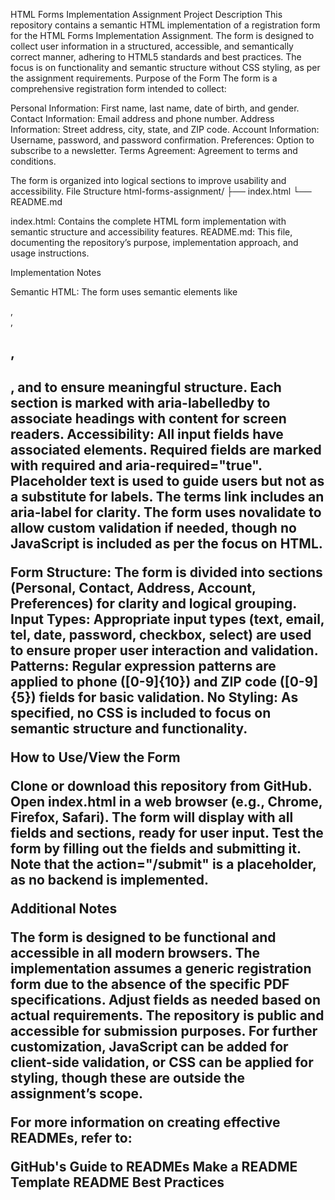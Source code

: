HTML Forms Implementation Assignment
Project Description
This repository contains a semantic HTML implementation of a registration form for the HTML Forms Implementation Assignment. The form is designed to collect user information in a structured, accessible, and semantically correct manner, adhering to HTML5 standards and best practices. The focus is on functionality and semantic structure without CSS styling, as per the assignment requirements.
Purpose of the Form
The form is a comprehensive registration form intended to collect:

Personal Information: First name, last name, date of birth, and gender.
Contact Information: Email address and phone number.
Address Information: Street address, city, state, and ZIP code.
Account Information: Username, password, and password confirmation.
Preferences: Option to subscribe to a newsletter.
Terms Agreement: Agreement to terms and conditions.

The form is organized into logical sections to improve usability and accessibility.
File Structure
html-forms-assignment/
├── index.html
└── README.md


index.html: Contains the complete HTML form implementation with semantic structure and accessibility features.
README.md: This file, documenting the repository’s purpose, implementation approach, and usage instructions.

Implementation Notes

Semantic HTML: The form uses semantic elements like <main>, <section>, <h1>, <h2>, and <label> to ensure meaningful structure. Each section is marked with aria-labelledby to associate headings with content for screen readers.
Accessibility: 
All input fields have associated <label> elements.
Required fields are marked with required and aria-required="true".
Placeholder text is used to guide users but not as a substitute for labels.
The terms link includes an aria-label for clarity.
The form uses novalidate to allow custom validation if needed, though no JavaScript is included as per the focus on HTML.


Form Structure: The form is divided into sections (Personal, Contact, Address, Account, Preferences) for clarity and logical grouping.
Input Types: Appropriate input types (text, email, tel, date, password, checkbox, select) are used to ensure proper user interaction and validation.
Patterns: Regular expression patterns are applied to phone ([0-9]{10}) and ZIP code ([0-9]{5}) fields for basic validation.
No Styling: As specified, no CSS is included to focus on semantic structure and functionality.

How to Use/View the Form

Clone or download this repository from GitHub.
Open index.html in a web browser (e.g., Chrome, Firefox, Safari).
The form will display with all fields and sections, ready for user input.
Test the form by filling out the fields and submitting it. Note that the action="/submit" is a placeholder, as no backend is implemented.

Additional Notes

The form is designed to be functional and accessible in all modern browsers.
The implementation assumes a generic registration form due to the absence of the specific PDF specifications. Adjust fields as needed based on actual requirements.
The repository is public and accessible for submission purposes.
For further customization, JavaScript can be added for client-side validation, or CSS can be applied for styling, though these are outside the assignment’s scope.

For more information on creating effective READMEs, refer to:

GitHub's Guide to READMEs
Make a README Template
README Best Practices
